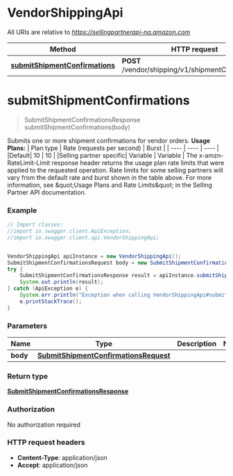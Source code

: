# VendorShippingApi

All URIs are relative to *https://sellingpartnerapi-na.amazon.com*

Method | HTTP request | Description
------------- | ------------- | -------------
[**submitShipmentConfirmations**](VendorShippingApi.md#submitShipmentConfirmations) | **POST** /vendor/shipping/v1/shipmentConfirmations | 


<a name="submitShipmentConfirmations"></a>
# **submitShipmentConfirmations**
> SubmitShipmentConfirmationsResponse submitShipmentConfirmations(body)



Submits one or more shipment confirmations for vendor orders.  **Usage Plans:**  | Plan type | Rate (requests per second) | Burst | | ---- | ---- | ---- | |Default| 10 | 10 | |Selling partner specific| Variable | Variable |  The x-amzn-RateLimit-Limit response header returns the usage plan rate limits that were applied to the requested operation. Rate limits for some selling partners will vary from the default rate and burst shown in the table above. For more information, see \&quot;Usage Plans and Rate Limits\&quot; in the Selling Partner API documentation.

### Example
```java
// Import classes:
//import io.swagger.client.ApiException;
//import io.swagger.client.api.VendorShippingApi;


VendorShippingApi apiInstance = new VendorShippingApi();
SubmitShipmentConfirmationsRequest body = new SubmitShipmentConfirmationsRequest(); // SubmitShipmentConfirmationsRequest | 
try {
    SubmitShipmentConfirmationsResponse result = apiInstance.submitShipmentConfirmations(body);
    System.out.println(result);
} catch (ApiException e) {
    System.err.println("Exception when calling VendorShippingApi#submitShipmentConfirmations");
    e.printStackTrace();
}
```

### Parameters

Name | Type | Description  | Notes
------------- | ------------- | ------------- | -------------
 **body** | [**SubmitShipmentConfirmationsRequest**](SubmitShipmentConfirmationsRequest.md)|  |

### Return type

[**SubmitShipmentConfirmationsResponse**](SubmitShipmentConfirmationsResponse.md)

### Authorization

No authorization required

### HTTP request headers

 - **Content-Type**: application/json
 - **Accept**: application/json

